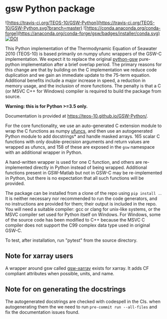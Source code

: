 # gsw Python package

![https://travis-ci.org/TEOS-10/GSW-Python](https://travis-ci.org/TEOS-10/GSW-Python.svg?branch=master) ![https://conda.anaconda.org/conda-forge](https://anaconda.org/conda-forge/gsw/badges/installer/conda.svg) [![DOI](https://zenodo.org/badge/86503067.svg)](https://zenodo.org/badge/latestdoi/86503067)


This Python implementation of the Thermodynamic Equation of
Seawater 2010 (TEOS-10) is based primarily on numpy ufunc wrappers of
the GSW-C implementation.  We expect it to replace the original
[python-gsw](https://github.com/TEOS-10/python-gsw)
pure-python implementation after a brief overlap period.
The primary reasons for this change are that by building on the
C implementation we reduce code duplication and we gain an immediate
update to the 75-term equation.  Additional benefits include a
major increase in speed, a reduction in memory usage, and the
inclusion of more functions.  The penalty is that a C (or MSVC C++ for
Windows) compiler is required to build the package from source.

**Warning: this is for Python >=3.5 only.**

Documentation is provided at https://teos-10.github.io/GSW-Python/.

For the core functionality, we use an auto-generated C extension
module to wrap the C functions as numpy
[ufuncs](https://docs.scipy.org/doc/numpy/reference/ufuncs.html),
and then use an
autogenerated Python module to add docstrings* and handle masked
arrays.  165 scalar C functions with only double-precision
arguments and return values are wrapped as ufuncs, and 158 of
these are exposed in the ``gsw`` namespace with an additional
wrapper in Python.

A hand-written wrapper is used for one C function, and others
are re-implemented directly in Python instead of being wrapped.
Additional functions present in GSW-Matlab but not in GSW-C may
be re-implemented in Python, but there is no expectation that
all such functions will be provided.

The package can be installed from a clone of the repo using
``pip install .``.  It is neither necessary nor recommended
to run the code generators, and no instructions are provided
for them; their output is
included in the repo.  You will need a suitable compiler: gcc or
clang for unix-like systems, or the MSVC compiler set used for Python
itself on Windows.  For Windows, some of the source code has been
modified to C++ because the MSVC C compiler does not support the
C99 complex data type used in original GSW-C.

To test, after installation, run "pytest" from the source directory.

## Note for xarray users

A wrapper around gsw called [gsw-xarray](https://github.com/DocOtak/gsw-xarray)
exists for xarray. It adds CF compliant attributes when possible, units, and name.

## Note for on generating the docstrings
The autogenerated docstrings are checked with codespell in the CIs.
when autogenerating them the we need to run `pre-commit run --all-files` and fix the documentation issues found.
